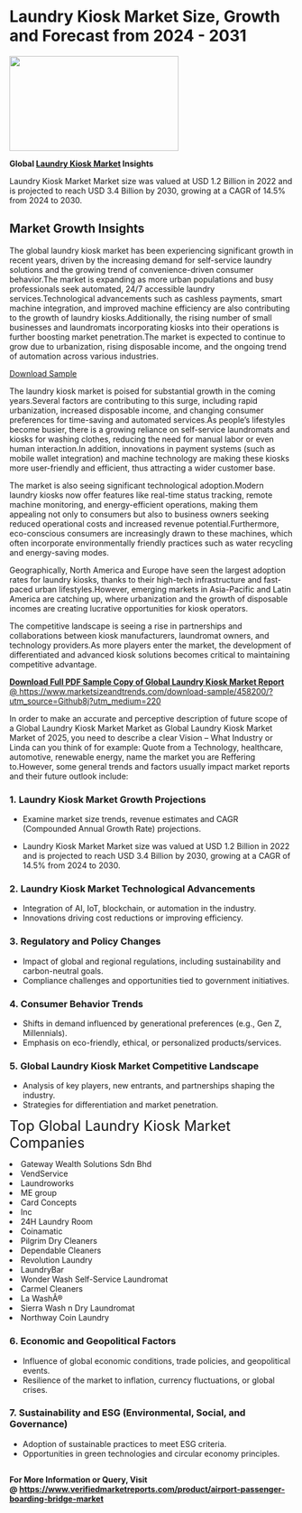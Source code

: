 <H1>Laundry Kiosk Market Size, Growth and Forecast from 2024 - 2031</H1><img class="aligncenter size-medium wp-image-584254" src="https://thirdeyenews.in/wp-content/uploads/2024/09/Global-Market-Research-300x168.jpeg" alt="" width="300" height="168" /><p><strong>Global&nbsp;<a href="https://www.marketsizeandtrends.com/download-sample/458200/?utm_source=Github8j?utm_medium=220">Laundry Kiosk Market</a> Insights</strong></p><p>Laundry Kiosk Market Market size was valued at USD 1.2 Billion in 2022 and is projected to reach USD 3.4 Billion by 2030, growing at a CAGR of 14.5% from 2024 to 2030.</p><p><h2>Market Growth Insights</h2> <p>The global laundry kiosk market has been experiencing significant growth in recent years, driven by the increasing demand for self-service laundry solutions and the growing trend of convenience-driven consumer behavior.The market is expanding as more urban populations and busy professionals seek automated, 24/7 accessible laundry services.Technological advancements such as cashless payments, smart machine integration, and improved machine efficiency are also contributing to the growth of laundry kiosks.Additionally, the rising number of small businesses and laundromats incorporating kiosks into their operations is further boosting market penetration.The market is expected to continue to grow due to urbanization, rising disposable income, and the ongoing trend of automation across various industries.</p> <p><a href="#">Download Sample</a></p> <p>The laundry kiosk market is poised for substantial growth in the coming years.Several factors are contributing to this surge, including rapid urbanization, increased disposable income, and changing consumer preferences for time-saving and automated services.As people’s lifestyles become busier, there is a growing reliance on self-service laundromats and kiosks for washing clothes, reducing the need for manual labor or even human interaction.In addition, innovations in payment systems (such as mobile wallet integration) and machine technology are making these kiosks more user-friendly and efficient, thus attracting a wider customer base.</p> <p>The market is also seeing significant technological adoption.Modern laundry kiosks now offer features like real-time status tracking, remote machine monitoring, and energy-efficient operations, making them appealing not only to consumers but also to business owners seeking reduced operational costs and increased revenue potential.Furthermore, eco-conscious consumers are increasingly drawn to these machines, which often incorporate environmentally friendly practices such as water recycling and energy-saving modes.</p> <p>Geographically, North America and Europe have seen the largest adoption rates for laundry kiosks, thanks to their high-tech infrastructure and fast-paced urban lifestyles.However, emerging markets in Asia-Pacific and Latin America are catching up, where urbanization and the growth of disposable incomes are creating lucrative opportunities for kiosk operators.</p> <p>The competitive landscape is seeing a rise in partnerships and collaborations between kiosk manufacturers, laundromat owners, and technology providers.As more players enter the market, the development of differentiated and advanced kiosk solutions becomes critical to maintaining competitive advantage.</p> <p><a href="#"></p><p><span class=""><strong>Download Full PDF Sample Copy of Global Laundry Kiosk Market Report</strong> @ <a href="https://www.marketsizeandtrends.com/download-sample/458200/?utm_source=Github8j?utm_medium=220" target="_blank">https://www.marketsizeandtrends.com/download-sample/458200/?utm_source=Github8j?utm_medium=220</a></span></p><p>In order to make an accurate and perceptive description of future scope of a Global&nbsp;Laundry Kiosk Market Market as Global&nbsp;Laundry Kiosk Market Market of 2025, you need to describe a clear Vision &ndash; What Industry or Linda can you think of for example: Quote from a Technology, healthcare, automotive, renewable energy, name the market you are Reffering to.However, some general trends and factors usually impact market reports and their future outlook include:</p><h3>1.&nbsp;<strong>Laundry Kiosk Market Growth Projections</strong></h3><ul><li>Examine market size trends, revenue estimates and CAGR (Compounded Annual Growth Rate) projections.</li><li><p>Laundry Kiosk Market Market size was valued at USD 1.2 Billion in 2022 and is projected to reach USD 3.4 Billion by 2030, growing at a CAGR of 14.5% from 2024 to 2030.</p></li></ul><h3>2.&nbsp;<strong>Laundry Kiosk Market Technological Advancements</strong></h3><ul><li>Integration of AI, IoT, blockchain, or automation in the industry.</li><li>Innovations driving cost reductions or improving efficiency.</li></ul><h3>3.&nbsp;<strong>Regulatory and Policy Changes</strong></h3><ul><li>Impact of global and regional regulations, including sustainability and carbon-neutral goals.</li><li>Compliance challenges and opportunities tied to government initiatives.</li></ul><h3>4.&nbsp;<strong>Consumer Behavior Trends</strong></h3><ul><li>Shifts in demand influenced by generational preferences (e.g., Gen Z, Millennials).</li><li>Emphasis on eco-friendly, ethical, or personalized products/services.</li></ul><h3>5.&nbsp;<strong>Global Laundry Kiosk Market Competitive Landscape</strong></h3><ul><li>Analysis of key players, new entrants, and partnerships shaping the industry.</li><li>Strategies for differentiation and market penetration.</li></ul><p data-pm-slice="1 1 []"><span style="color: inherit; font-family: inherit; font-size: 25px;">Top Global Laundry Kiosk Market Companies</span></p><div class="" data-test-id=""><p><li>Gateway Wealth Solutions Sdn Bhd</li><li> VendService</li><li> Laundroworks</li><li> ME group</li><li> Card Concepts</li><li> Inc</li><li> 24H Laundry Room</li><li> Coinamatic</li><li> Pilgrim Dry Cleaners</li><li> Dependable Cleaners</li><li> Revolution Laundry</li><li> LaundryBar</li><li> Wonder Wash Self-Service Laundromat</li><li> Carmel Cleaners</li><li> La WashÂ®</li><li> Sierra Wash n Dry Laundromat</li><li> Northway Coin Laundry</li></p></div><h3>6.&nbsp;<strong>Economic and Geopolitical Factors</strong></h3><ul><li>Influence of global economic conditions, trade policies, and geopolitical events.</li><li>Resilience of the market to inflation, currency fluctuations, or global crises.</li></ul><h3>7.&nbsp;<strong>Sustainability and ESG (Environmental, Social, and Governance)</strong></h3><ul><li>Adoption of sustainable practices to meet ESG criteria.</li><li>Opportunities in green technologies and circular economy principles.</li></ul><h2><strong style="font-size: 14px;">For More Information or Query, Visit @&nbsp;</strong><a style="background-color: #ffffff; font-size: 14px;" href="https://www.marketsizeandtrends.com/report/laundry-kiosk-market/" target="_blank">https://www.verifiedmarketreports.com/product/airport-passenger-boarding-bridge-market</a></h2>